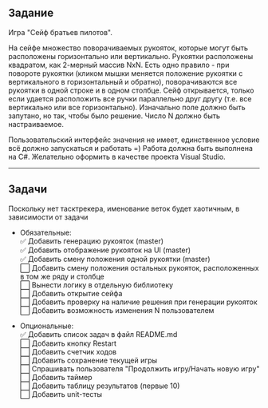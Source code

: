 ## Задание

Игра "Сейф братьев пилотов".

На сейфе множество поворачиваемых рукояток, которые могут быть расположены горизонтально или вертикально. 
Рукоятки расположены квадратом, как 2-мерный массив NxN. 
Есть одно правило - при повороте рукоятки (кликом мышки меняется положение рукоятки с вертикального в горизонтальный и обратно), поворачиваются все рукоятки в одной строке и в одном столбце. 
Сейф открывается, только если удается расположить все ручки параллельно друг другу (т.е. все вертикально или все горизонтально). 
Изначально поле должно быть запутано, но так, чтобы было решение. 
Число N должно быть настраиваемое.

Пользовательский интерфейс значения не имеет, единственное условие всё должно запускаться и работать =)
Работа должна быть выполнена на C#.
Желательно оформить в качестве проекта Visual Studio.
____________________________
## Задачи
Поскольку нет тасктрекера, именование веток будет хаотичным, в зависимости от задачи 

- Обязательные:  
✅ Добавить генерацию рукояток (master)  
✅ Добавить отображение рукояток на UI (master)  
✅ Добавить смену положения одной рукоятки (master)  
⬜ Добавить смену положения остальных рукояток, расположенных в том же ряду и столбце  
⬜ Вынести логику в отдельную библиотеку  
⬜ Добавить открытие сейфа  
⬜ Добавить проверку на наличие решения при генерации рукояток  
⬜ Добавить возможность изменения N пользователем  

- Опциональные:  
✅ Добавить список задач в файл README.md  
⬜ Добавить кнопку Restart  
⬜ Добавить счетчик ходов  
⬜ Добавить сохранение текущей игры  
⬜ Спрашивать пользователя "Продолжить игру/Начать новую игру"  
⬜ Добавить таймер  
⬜ Добавить таблицу результатов (первые 10)  
⬜ Добавить unit-тесты  
